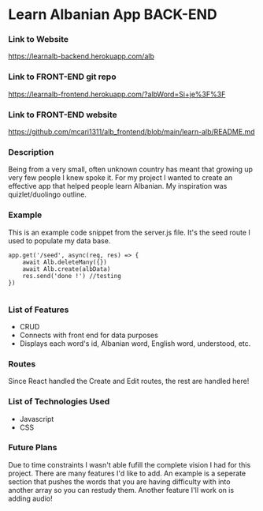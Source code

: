 # Learn Albanian App BACK-END

### Link to Website 
https://learnalb-backend.herokuapp.com/alb


### Link to FRONT-END git repo
https://learnalb-frontend.herokuapp.com/?albWord=Si+je%3F%3F

### Link to FRONT-END website
https://github.com/mcari1311/alb_frontend/blob/main/learn-alb/README.md

### Description

Being from a very small, often unknown country has meant that growing up very few people I knew spoke it. For my project I wanted to create an effective app that helped people learn Albanian. My inspiration was quizlet/duolingo outline. 

### Example

This is an example code snippet from the server.js file. It's the seed route I used to populate my data base.

```
app.get('/seed', async(req, res) => {
    await Alb.deleteMany({})
    await Alb.create(albData)
    res.send('done !') //testing
})


```

### List of Features 

* CRUD  
* Connects with front end for data purposes
* Displays each word's id, Albanian word, English word, understood, etc.


### Routes
 
Since React handled the Create and Edit routes, the rest are handled here! 

### List of Technologies Used
* Javascript
* CSS


### Future Plans 

Due to time constraints I wasn't able fufill the complete vision I had for this project. There are many features I'd like to add. An example is a seperate section that pushes the words that you are having difficulty with into another array so you can restudy them. Another feature I'll work on is adding audio!

